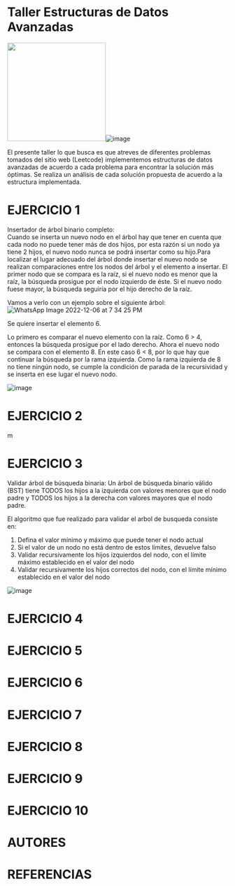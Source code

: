 # Taller Estructuras de Datos Avanzadas

<img src="https://user-images.githubusercontent.com/116528826/206042675-3efa56d6-42f3-48bd-88cb-7e546cc7aa5a.png" height="225"/>![image](https://user-images.githubusercontent.com/116528826/206045357-ed65e883-9fb1-4243-a453-391b6e21a76c.png)


El presente taller lo que busca es que atreves de diferentes problemas tomados del sitio web (Leetcode) implementemos estructuras de datos avanzadas de acuerdo a cada problema para encontrar la solución más óptimas. Se realiza un análisis de cada solución propuesta de acuerdo a la estructura implementada. 


# EJERCICIO  1
Insertador de árbol binario completo:   
Cuando se inserta un nuevo nodo en el árbol hay que tener en cuenta que cada nodo no puede tener más de dos hijos, por esta razón si un nodo ya tiene 2 hijos, el nuevo nodo nunca se podrá insertar como su hijo.Para localizar el lugar adecuado del árbol donde insertar el nuevo nodo se realizan comparaciones entre los nodos del árbol y el elemento a insertar. El primer nodo que se compara es la raíz, si el nuevo nodo es menor que la raíz, la búsqueda prosigue por el nodo izquierdo de éste. Si el nuevo nodo fuese mayor, la búsqueda seguiría por el hijo derecho de la raíz.

Vamos a verlo con un ejemplo sobre el siguiente árbol:
![WhatsApp Image 2022-12-06 at 7 34 25 PM](https://user-images.githubusercontent.com/116702376/206058336-915a42a7-7dd1-4761-85d2-a04d2c9a96b6.jpeg)

Se quiere insertar el elemento 6.

Lo primero es comparar el nuevo elemento con la raíz. Como 6 > 4, entonces la búsqueda prosigue por el lado derecho. Ahora el nuevo nodo se compara con el elemento 8. En este caso 6 < 8, por lo que hay que continuar la búsqueda por la rama izquierda. Como la rama izquierda de 8 no tiene ningún nodo, se cumple la condición de parada de la recursividad y se inserta en ese lugar el nuevo nodo.

![image](https://user-images.githubusercontent.com/116702376/206059288-4a541278-4c2d-43ec-9fbc-93699a7bde16.png)

# EJERCICIO 2
m



# EJERCICIO 3
Validar árbol de búsqueda binaria: 
Un árbol de búsqueda binario válido (BST) tiene TODOS los hijos a la izquierda con valores menores que el nodo padre y TODOS los hijos a la derecha con valores mayores que el nodo padre.

El algoritmo que fue realizado para validar el arbol de busqueda  consiste en:
1. Defina el valor mínimo y máximo que puede tener el nodo actual
2. Si el valor de un nodo no está dentro de estos límites, devuelve falso
3. Validar recursivamente los hijos izquierdos del nodo, con el límite máximo establecido en el valor del nodo
4. Validar recursivamente los hijos correctos del nodo, con el límite mínimo establecido en el valor del nodo

![image](https://user-images.githubusercontent.com/116702376/206065923-5e8dc5b9-6c12-4fb5-b192-2eaef84c60c6.png)

 
 

# EJERCICIO 4
# EJERCICIO 5
# EJERCICIO 6
# EJERCICIO 7
# EJERCICIO 8
# EJERCICIO 9
# EJERCICIO 10
# AUTORES
# REFERENCIAS
